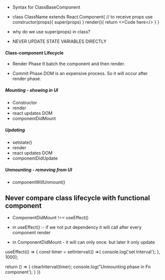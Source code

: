 - Syntax for ClassBaseComponent

* class ClassName extends React.Component{
  // to receive props use
  constructor(props){
  super(props)
  }
  render(){
  return <>Code here</>
  }
  }

- why do we use super(props) in class?

- NEVER UPDATE STATE VARIABLES DIRECTLY

#### Class-component Lifecycle

- Render Phase
  It batch the component and then render.

- Commit Phase
  DOM is an expensive process. So it will occur after render phase.

##### Mounting - showing in UI

- Constructor
- render
- react updates DOM
- componentDidMount

##### Updating

- setstate()
- render
- react updates DOM
- componentDidUpdate

##### Unmounting - removing from UI

- componentWillUnmount()

## Never compare class lifecycle with functional component

- ComponentDidMount !== useEffect()

- in useEffect() :- if we not put dependency it will call after every component render

- in ComponentDidMount - it will can only once. but later it only update

useEffect(() => {
const timer = setInterval(() =>{
console.log('set Interval');
}, 1000);

return () => {
clearInterval(timer);
console.log("Unmounting phase in Fn component');
}
})
